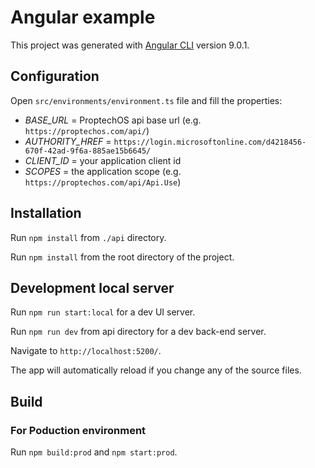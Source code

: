 # Angular example

This project was generated with [Angular CLI](https://github.com/angular/angular-cli) version 9.0.1.

## Configuration

Open `src/environments/environment.ts` file and fill the properties:

* _BASE_URL_ = ProptechOS api base url (e.g. `https://proptechos.com/api/`)
* _AUTHORITY_HREF_ = `https://login.microsoftonline.com/d4218456-670f-42ad-9f6a-885ae15b6645/`
* _CLIENT_ID_ = your application client id
* _SCOPES_ = the application scope (e.g. `https://proptechos.com/api/Api.Use`)

## Installation 
  
Run `npm install` from `./api` directory.

Run `npm install` from the root directory of the project.

## Development local server

Run `npm run start:local` for a dev UI server.

Run `npm run dev` from api directory for a dev back-end server. 

Navigate to `http://localhost:5200/`. 

The app will automatically reload if you change any of the source files.

## Build

### For Poduction environment
Run `npm build:prod` and `npm start:prod`.


